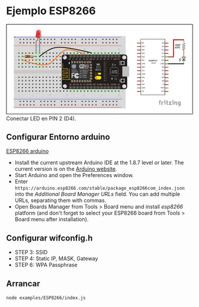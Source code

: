 # Ejemplo ESP8266

![Image boards](https://github.com/jerosoler/MasterClass-Javascript-IOT/blob/master/docs/ESP8266.jpg)
Conectar LED en PIN 2 (D4).

## Configurar Entorno arduino
[ESP8266 arduino](https://github.com/esp8266/Arduino)

- Install the current upstream Arduino IDE at the 1.8.7 level or later. The current version is on the [Arduino website](https://www.arduino.cc/en/main/software).
- Start Arduino and open the Preferences window.
- Enter ```https://arduino.esp8266.com/stable/package_esp8266com_index.json``` into the *Additional Board Manager URLs* field. You can add multiple URLs, separating them with commas.
- Open Boards Manager from Tools > Board menu and install *esp8266* platform (and don't forget to select your ESP8266 board from Tools > Board menu after installation).

## Configurar wifconfig.h
- STEP 3: SSID
- STEP 4: Static IP, MASK, Gateway
- STEP 6: WPA Passphrase


## Arrancar
```
node examples/ESP8266/index.js
```
